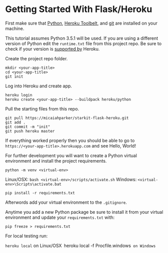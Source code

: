 # Getting Started With Flask/Heroku

First make sure that [Python](https://python.org), [Heroku Toolbelt](https://toolbelt.heroku.com), and [git](https://git-scm.com) are installed on your machine.

This tutorial assumes Python 3.5.1 will be used. If you are using a different version of Python edit the `runtime.txt` file from this project repo. Be sure to check if your version is [supported by](https://devcenter.heroku.com/articles/python-runtimes) Heroku.

Create the project repo folder.

```
mkdir <your-app-title>
cd <your-app-title>
git init
```

Log into Heroku and create app.

```
heroku login
heroku create <your-app-title> --buildpack heroku/python
```

Pull the starting files from this repo.

```
git pull https://micaiahparker/starkit-flask-heroku.git
git add .
git commit -m "init"
git push heroku master
```

If everything worked properly then you should be able to go to `https://<your-app-title>.herokuapp.com` and see Hello, World!

For further development you will want to create a Python virtual environment and install the project requirements. 


`python -m venv <virtual-env>`

Linux/OSX: `bash <virtual-env>/scripts/activate.sh`
Windows: `<virtual-env>\Scripts\activate.bat`

`pip install -r requirements.txt`

Afterwords add your virtual environment to the `.gitignore`.

Anytime you add a new Python package be sure to install it from your virtual environment and update your `requirements.txt` with:

`pip freeze > requirements.txt`

For local testing run:

`heroku local` on Linux/OSX`
`heroku local -f Procfile.windows` on Windows`




